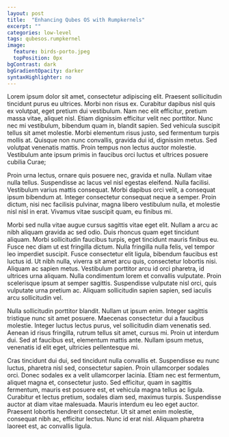 ```yaml
---
layout: post
title:  "Enhancing Qubes OS with Rumpkernels"
excerpt: ""
categories: low-level
tags: qubesos.rumpkernel
image:
  feature: birds-porto.jpeg
  topPosition: 0px
bgContrast: dark
bgGradientOpacity: darker
syntaxHighlighter: no
---
```

Lorem ipsum dolor sit amet, consectetur adipiscing elit. Praesent sollicitudin tincidunt purus eu ultrices. Morbi non risus ex. Curabitur dapibus nisl quis ex volutpat, eget pretium dui vestibulum. Nam nec elit efficitur, pretium massa vitae, aliquet nisl. Etiam dignissim efficitur velit nec porttitor. Nunc nec mi vestibulum, bibendum quam in, blandit sapien. Sed vehicula suscipit tellus sit amet molestie. Morbi elementum risus justo, sed fermentum turpis mollis at. Quisque non nunc convallis, gravida dui id, dignissim metus. Sed volutpat venenatis mattis. Proin tempus non lectus auctor molestie. Vestibulum ante ipsum primis in faucibus orci luctus et ultrices posuere cubilia Curae;

Proin urna lectus, ornare quis posuere nec, gravida et nulla. Nullam vitae nulla tellus. Suspendisse ac lacus vel nisl egestas eleifend. Nulla facilisi. Vestibulum varius mattis consequat. Morbi dapibus orci velit, a consequat ipsum bibendum at. Integer consectetur consequat neque a semper. Proin dictum, nisi nec facilisis pulvinar, magna libero vestibulum nulla, et molestie nisl nisl in erat. Vivamus vitae suscipit quam, eu finibus mi.

Morbi sed nulla vitae augue cursus sagittis vitae eget elit. Nullam a arcu ac nibh aliquam gravida ac sed odio. Duis rhoncus quam eget tincidunt aliquam. Morbi sollicitudin faucibus turpis, eget tincidunt mauris finibus eu. Fusce nec diam ut est fringilla dictum. Nulla fringilla nulla felis, vel tempor leo imperdiet suscipit. Fusce consectetur elit ligula, bibendum faucibus est luctus id. Ut nibh nulla, viverra sit amet arcu quis, consectetur lobortis nisi. Aliquam ac sapien metus. Vestibulum porttitor arcu id orci pharetra, id ultrices urna aliquam. Nulla condimentum lorem et convallis vulputate. Proin scelerisque ipsum at semper sagittis. Suspendisse vulputate nisl orci, quis vulputate urna pretium ac. Aliquam sollicitudin sapien sapien, sed iaculis arcu sollicitudin vel.

Nulla sollicitudin porttitor blandit. Nullam ut ipsum enim. Integer sagittis tristique nunc sit amet posuere. Maecenas consectetur dui a faucibus molestie. Integer luctus lectus purus, vel sollicitudin diam venenatis sed. Aenean id risus fringilla, rutrum tellus sit amet, cursus mi. Proin ut interdum dui. Sed at faucibus est, elementum mattis ante. Nullam ipsum metus, venenatis id elit eget, ultricies pellentesque mi.

Cras tincidunt dui dui, sed tincidunt nulla convallis et. Suspendisse eu nunc luctus, pharetra nisl sed, consectetur sapien. Proin ullamcorper sodales orci. Donec sodales ex a velit ullamcorper lacinia. Etiam nec est fermentum, aliquet magna et, consectetur justo. Sed efficitur, quam in sagittis fermentum, mauris est posuere est, et vehicula magna tellus ac ligula. Curabitur et lectus pretium, sodales diam sed, maximus turpis. Suspendisse auctor at diam vitae malesuada. Mauris interdum eu leo eget auctor. Praesent lobortis hendrerit consectetur. Ut sit amet enim molestie, consequat nibh ac, efficitur lectus. Nunc id erat nisl. Aliquam pharetra laoreet est, ac convallis ligula.
